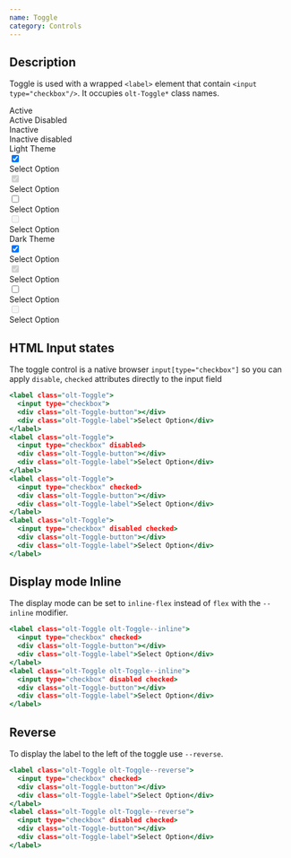 ```yaml
---
name: Toggle
category: Controls
---
```


## Description

Toggle is used with a wrapped `<label>` element that contain
`<input type="checkbox"/>`. It occupies `olt-Toggle*` class names.

<div class="olt-Grid olt-u-marginTop4 olt-u-marginBottom6">
   <div class="olt-Grid-item olt-Grid-item--3">
     <div class="demo-spacer-small"></div>
     <div>
       <div class="demo-label">
         Active
       </div>
       <div class="demo-label">
         Active Disabled
       </div>
       <div class="demo-label">
         Inactive
       </div>
       <div class="demo-label">
         Inactive disabled
       </div>
     </div>
   </div>
   <div class="olt-Grid-item olt-Grid-item--7">
     <div class="olt-Grid">
       <div class="olt-Grid-item olt-Grid-item--4">
         <div class="demo-title">Light Theme</div>
         <div class="demo-subtitle-small"></div>
         <div class="olt-Card">
           <div class="olt-Card-content">
             <div class="demo-content">
              <label class="olt-Toggle">
                <input type="checkbox" checked>
                <div class="olt-Toggle-button"></div>
                <div class="olt-Toggle-label">Select Option</div>
              </label>
             </div>
             <div class="demo-content">
               <label class="olt-Toggle">
                <input type="checkbox" disabled checked>
                <div class="olt-Toggle-button"></div>
                <div class="olt-Toggle-label">Select Option</div>
              </label>
             </div>
             <div class="demo-content">
               <label class="olt-Toggle olt-Toggle--secondary">
                <input type="checkbox">
                <div class="olt-Toggle-button"></div>
                <div class="olt-Toggle-label">Select Option</div>
              </label>
             </div>
             <div class="demo-content">
               <label class="olt-Toggle olt-Toggle--secondary">
                <input type="checkbox" disabled>
                <div class="olt-Toggle-button"></div>
                <div class="olt-Toggle-label">Select Option</div>
              </label>
             </div>
           </div>
         </div>
       </div>
       <div class="olt-Grid-item olt-Grid-item--4">
         <div class="demo-title">Dark Theme</div>
         <div class="demo-subtitle-small"></div>
         <div class="olt-Card olt-Card--dark olt-Theme-dark">
           <div class="olt-Card-content">
             <div class="demo-content">
              <label class="olt-Toggle">
                <input type="checkbox" checked>
                <div class="olt-Toggle-button"></div>
                <div class="olt-Toggle-label">Select Option</div>
              </label>
             </div>
             <div class="demo-content">
               <label class="olt-Toggle">
                <input type="checkbox" disabled checked>
                <div class="olt-Toggle-button"></div>
                <div class="olt-Toggle-label">Select Option</div>
              </label>
             </div>
             <div class="demo-content">
               <label class="olt-Toggle olt-Toggle--secondary">
                <input type="checkbox">
                <div class="olt-Toggle-button"></div>
                <div class="olt-Toggle-label">Select Option</div>
              </label>
             </div>
             <div class="demo-content">
               <label class="olt-Toggle olt-Toggle--secondary">
                <input type="checkbox" disabled>
                <div class="olt-Toggle-button"></div>
                <div class="olt-Toggle-label">Select Option</div>
              </label>
             </div>
           </div>
         </div>
       </div>
     </div>
   </div>
 </div>

## HTML Input states

The toggle control is a native browser `input[type="checkbox"]` so you can
apply `disable`, `checked` attributes directly to the input field

```states.html
<label class="olt-Toggle">
  <input type="checkbox">
  <div class="olt-Toggle-button"></div>
  <div class="olt-Toggle-label">Select Option</div>
</label>
<label class="olt-Toggle">
  <input type="checkbox" disabled>
  <div class="olt-Toggle-button"></div>
  <div class="olt-Toggle-label">Select Option</div>
</label>
<label class="olt-Toggle">
  <input type="checkbox" checked>
  <div class="olt-Toggle-button"></div>
  <div class="olt-Toggle-label">Select Option</div>
</label>
<label class="olt-Toggle">
  <input type="checkbox" disabled checked>
  <div class="olt-Toggle-button"></div>
  <div class="olt-Toggle-label">Select Option</div>
</label>
```

## Display mode Inline

The display mode can be set to `inline-flex` instead of `flex` with the `--inline` modifier.

```inline.html
<label class="olt-Toggle olt-Toggle--inline">
  <input type="checkbox" checked>
  <div class="olt-Toggle-button"></div>
  <div class="olt-Toggle-label">Select Option</div>
</label>
<label class="olt-Toggle olt-Toggle--inline">
  <input type="checkbox" disabled checked>
  <div class="olt-Toggle-button"></div>
  <div class="olt-Toggle-label">Select Option</div>
</label>
```

## Reverse

To display the label to the left of the toggle use `--reverse`.

```reverse.html
<label class="olt-Toggle olt-Toggle--reverse">
  <input type="checkbox" checked>
  <div class="olt-Toggle-button"></div>
  <div class="olt-Toggle-label">Select Option</div>
</label>
<label class="olt-Toggle olt-Toggle--reverse">
  <input type="checkbox" disabled checked>
  <div class="olt-Toggle-button"></div>
  <div class="olt-Toggle-label">Select Option</div>
</label>
```